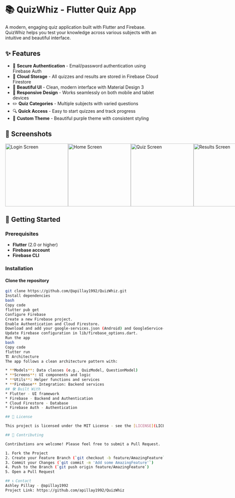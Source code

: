 # 📚 QuizWhiz - Flutter Quiz App

A modern, engaging quiz application built with Flutter and Firebase. QuizWhiz helps you test your knowledge across various subjects with an intuitive and beautiful interface.

## ✨ Features

- 🔐 **Secure Authentication** - Email/password authentication using Firebase Auth
- 💾 **Cloud Storage** - All quizzes and results are stored in Firebase Cloud Firestore
- 🎨 **Beautiful UI** - Clean, modern interface with Material Design 3
- 📱 **Responsive Design** - Works seamlessly on both mobile and tablet devices
- ✏️ **Quiz Categories** - Multiple subjects with varied questions
- 🔍 **Quick Access** - Easy to start quizzes and track progress
- 🌈 **Custom Theme** - Beautiful purple theme with consistent styling

## 📱 Screenshots

<div style="display: flex; justify-content: space-between;">
  <img src="screenshots/login.png" width="200" alt="Login Screen"/>
  <img src="screenshots/home.png" width="200" alt="Home Screen"/>
  <img src="screenshots/quiz.png" width="200" alt="Quiz Screen"/>
  <img src="screenshots/results.png" width="200" alt="Results Screen"/>
</div>

## 🚀 Getting Started

### Prerequisites

- **Flutter** (2.0 or higher)
- **Firebase account**
- **Firebase CLI**

### Installation

#### Clone the repository

```bash
git clone https://github.com/@apillay1992/QuizWhiz.git
Install dependencies
bash
Copy code
flutter pub get
Configure Firebase
Create a new Firebase project.
Enable Authentication and Cloud Firestore.
Download and add your google-services.json (Android) and GoogleService-Info.plist (iOS).
Update Firebase configuration in lib/firebase_options.dart.
Run the app
bash
Copy code
flutter run
🏗️ Architecture
The app follows a clean architecture pattern with:

* **Models**: Data classes (e.g., QuizModel, QuestionModel)
* **Screens**: UI components and logic
* **Utils**: Helper functions and services
* **Firebase** Integration: Backend services
## 🛠️ Built With
* Flutter - UI framework
* Firebase - Backend and Authentication
* Cloud Firestore - Database
* Firebase Auth - Authentication

## 📄 License

This project is licensed under the MIT License - see the [LICENSE](LICENSE) file for details.

## 🤝 Contributing

Contributions are welcome! Please feel free to submit a Pull Request.

1. Fork the Project
2. Create your Feature Branch (`git checkout -b feature/AmazingFeature`)
3. Commit your Changes (`git commit -m 'Add some AmazingFeature'`)
4. Push to the Branch (`git push origin feature/AmazingFeature`)
5. Open a Pull Request

## 📞 Contact
Ashley Pillay - @apillay1992
Project Link: https://github.com/apillay1992/QuizWhiz